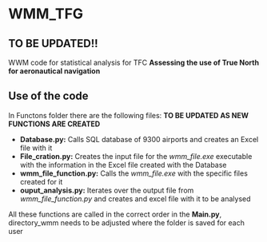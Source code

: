 # WMM_TFG

## TO BE UPDATED!!

WWM code for statistical analysis for TFC **Assessing the use of True North for aeronautical navigation**

## Use of the code

In Functons folder there are the following files: **TO BE UPDATED AS NEW FUNCTIONS ARE CREATED**
* **Database.py:** Calls SQL database of 9300 airports and creates an Excel file with it
* **File_cration.py:** Creates the input file for the *wmm_file.exe* executable with the information in the Excel file created with the Database
* **wmm_file_function.py:** Calls the *wmm_file.exe* with the specific files created for it
* **ouput_analysis.py:** Iterates over the output file from *wmm_file_function.py* and creates and excel file with it to be analysed

All these functions are called in the correct order in the **Main.py**, directory_wmm needs to be adjusted where the folder is saved for each user
